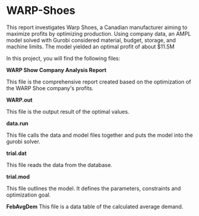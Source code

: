 # WARP-Shoes
This report investigates Warp Shoes, a Canadian manufacturer aiming to maximize profits by optimizing production. Using company data, an AMPL model solved with Gurobi considered material, budget, storage, and machine limits. The model yielded an optimal profit of about $11.5M

In this project, you will find the following files:

**WARP Show Company Analysis Report**

This file is the comprehensive report created based on the optimization of the WARP Shoe company's profits. 

**WARP.out**

This file is the output result of the optimal values.

**data.run**

This file calls the data and model files together and puts the model into the gurobi solver.

**trial.dat**

This file reads the data from the database.

**trial.mod**

This file outlines the model. It defines the parameters, constraints and optimization goal. 

**FebAvgDem**
This file is a data table of the calculated average demand.








